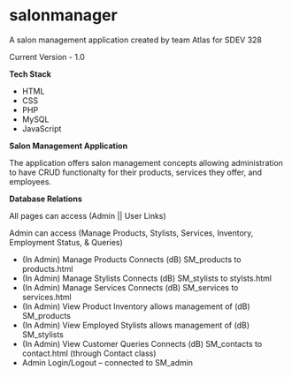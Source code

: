 # salonmanager
A salon management application created by team Atlas for SDEV 328

Current Version - 1.0

**Tech Stack**
- HTML
- CSS
- PHP
- MySQL
- JavaScript

**Salon Management Application**

The application offers salon management concepts allowing administration to have CRUD functionalty for their products, services they offer, and employees.

**Database Relations**

All pages can access (Admin || User Links)

Admin can access (Manage Products, Stylists, Services, Inventory, Employment Status, & Queries)

-	(In Admin) Manage Products Connects (dB) SM_products to products.html
-	(In Admin) Manage Stylists Connects (dB) SM_stylists to stylsts.html
-	(In Admin) Manage Services Connects (dB) SM_services to services.html
-	(In Admin) View Product Inventory allows management of (dB) SM_products
-	(In Admin) View Employed Stylists allows management of (dB) SM_stylists
-	(In Admin) View Customer Queries Connects (dB) SM_contacts to contact.html (through Contact class)
-	Admin Login/Logout – connected to SM_admin






